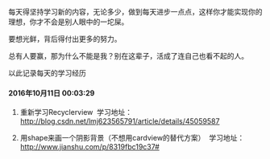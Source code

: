 每天得坚持学习新的内容，无论多少，做到每天进步一点点，这样你才能实现你的理想，你才不会是别人眼中的一坨屎。

要想光鲜，背后得付出更多的努力。

总有人要赢，那为什么不能是我？别在这辈子，活成了连自己也看不起的人。

以此记录每天的学习经历

#### 2016年10月11日 00:03:29
  1. 重新学习Recyclerview
  学习地址：http://blog.csdn.net/lmj623565791/article/details/45059587
  
 2. 用shape来画一个阴影背景（不想用cardview的替代方案）
  学习地址：http://www.jianshu.com/p/8319fbc19c37#
